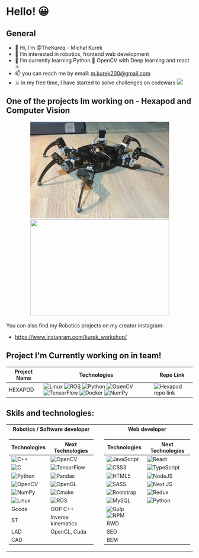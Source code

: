 # Hello! 😀

## General

- 👋 Hi, I’m @TheKureq - Michał Kurek
- 👀 I’m interested in robotics, frontend web development
- 🌱 I’m currently learning Python 🐍 OpenCV with Deep learning and react ⚛
- 📫 you can reach me by email: m.kurek200@gmail.com
- ⚔  in my free time, I have started to solve challenges on codewars <a href="https://www.codewars.com/users/TheKureq">
  <img src="https://www.codewars.com/users/TheKureq/badges/micro"/>
</a>

## One of the projects Im working on - Hexapod and Computer Vision
<p align='center'>
<img src="./Robot_3.png" width="375" height="260" />
<img src="./Project_cv.gif" width="375" height="260" />
</p>

You can also find my Robotics projects on my creator instagram:
- https://www.instagram.com/kurek_workshop/


## Project I'm Currently working on in team!

<div align="center">

| Project Name | Technologies | Repo Link |
| ------ | ------ | ------ |
| HEXAPOD |![Linux](https://img.shields.io/badge/Linux-FCC624?style=for-the-badge&logo=linux&logoColor=black) ![ROS](https://img.shields.io/badge/ros-%230A0FF9.svg?style=for-the-badge&logo=ros&logoColor=white) ![Python](https://img.shields.io/badge/python-3670A0?style=for-the-badge&logo=python&logoColor=ffdd54) ![OpenCV](https://img.shields.io/badge/opencv-%23white.svg?style=for-the-badge&logo=opencv&logoColor=white) ![TensorFlow](https://img.shields.io/badge/TensorFlow-%23FF6F00.svg?style=for-the-badge&logo=TensorFlow&logoColor=white) ![Docker](https://img.shields.io/badge/Docker-2CA5E0?style=for-the-badge&logo=docker&logoColor=white) ![NumPy](https://img.shields.io/badge/numpy-%23013243.svg?style=for-the-badge&logo=numpy&logoColor=white) | ![Hexapod repo link](https://github.com/revalew/HEXAPOD) |

</div>  


## Skils and technologies:
<div align="center">

<table>
<tr><th>Robotics / Software developer </th><th></th><th>Web developer</th></tr>
<tr><td>

| Technologies | Next Technologies |
| ------ | ------ |
| ![C++](https://img.shields.io/badge/c++-%2300599C.svg?style=for-the-badge&logo=c%2B%2B&logoColor=white) | ![OpenCV](https://img.shields.io/badge/opencv-%23white.svg?style=for-the-badge&logo=opencv&logoColor=white) |
| ![C](https://img.shields.io/badge/c-%2300599C.svg?style=for-the-badge&logo=c&logoColor=white) | ![TensorFlow](https://img.shields.io/badge/TensorFlow-%23FF6F00.svg?style=for-the-badge&logo=TensorFlow&logoColor=white) |
| ![Python](https://img.shields.io/badge/python-3670A0?style=for-the-badge&logo=python&logoColor=ffdd54) | ![Pandas](https://img.shields.io/badge/pandas-%23150458.svg?style=for-the-badge&logo=pandas&logoColor=white) |
| ![OpenCV](https://img.shields.io/badge/opencv-%23white.svg?style=for-the-badge&logo=opencv&logoColor=white) | ![OpenGL](https://img.shields.io/badge/OpenGL-%23FFFFFF.svg?style=for-the-badge&logo=opengl) |
| ![NumPy](https://img.shields.io/badge/numpy-%23013243.svg?style=for-the-badge&logo=numpy&logoColor=white) | ![Cmake](https://img.shields.io/badge/CMake-064F8C?style=for-the-badge&logo=cmake&logoColor=white) |
| ![Linux](https://img.shields.io/badge/Linux-FCC624?style=for-the-badge&logo=linux&logoColor=black) | ![ROS](https://img.shields.io/badge/ros-%230A0FF9.svg?style=for-the-badge&logo=ros&logoColor=white) |
| Gcode | OOP C++ |
| ST | Inverse kinematics |
| LAD | OpenCL, Cuda |
| CAD |  |  

</td><td>
</td><td>
  
| Technologies | Next Technologies |
| ------ | ------ |
| ![JavaScript](https://img.shields.io/badge/javascript-%23323330.svg?style=for-the-badge&logo=javascript&logoColor=%23F7DF1E) | ![React](https://img.shields.io/badge/react-%2320232a.svg?style=for-the-badge&logo=react&logoColor=%2361DAFB) |
| ![CSS3](https://img.shields.io/badge/css3-%231572B6.svg?style=for-the-badge&logo=css3&logoColor=white) | ![TypeScript](https://img.shields.io/badge/typescript-%23007ACC.svg?style=for-the-badge&logo=typescript&logoColor=white) |
| ![HTML5](https://img.shields.io/badge/html5-%23E34F26.svg?style=for-the-badge&logo=html5&logoColor=white) | ![NodeJS](https://img.shields.io/badge/node.js-6DA55F?style=for-the-badge&logo=node.js&logoColor=white) |
| ![SASS](https://img.shields.io/badge/SASS-hotpink.svg?style=for-the-badge&logo=SASS&logoColor=white) | ![Next JS](https://img.shields.io/badge/Next-black?style=for-the-badge&logo=next.js&logoColor=white) |
| ![Bootstrap](https://img.shields.io/badge/bootstrap-%23563D7C.svg?style=for-the-badge&logo=bootstrap&logoColor=white) | ![Redux](https://img.shields.io/badge/Redux-593D88?style=for-the-badge&logo=redux&logoColor=white) |
| ![MySQL](https://img.shields.io/badge/mysql-%2300f.svg?style=for-the-badge&logo=mysql&logoColor=white) | ![Python](https://img.shields.io/badge/python-3670A0?style=for-the-badge&logo=python&logoColor=ffdd54) |
| ![Gulp](https://img.shields.io/badge/GULP-%23CF4647.svg?style=for-the-badge&logo=gulp&logoColor=white) ![NPM](https://img.shields.io/badge/NPM-%23CB3837.svg?style=for-the-badge&logo=npm&logoColor=white) |  |
| RWD |  |
| SEO |  |
| BEM |  |

</td></tr> </table>
</div>


  
<!---
TheKureq/TheKureq is a ✨ special ✨ repository because its `README.md` (this file) appears on your GitHub profile.
You can click the Preview link to take a look at your changes.
--->
